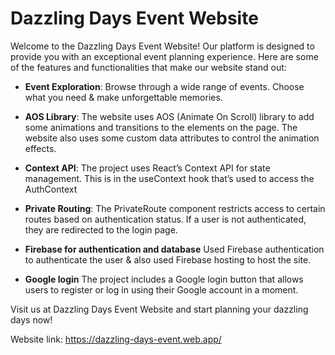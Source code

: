 # Dazzling Days Event Website



Welcome to the Dazzling Days Event Website! Our platform is designed to provide you with an exceptional event planning experience. Here are some of the features and functionalities that make our website stand out:

- **Event Exploration**: Browse through a wide range of events. Choose what you need & make unforgettable memories.

- **AOS Library**: The website uses AOS (Animate On Scroll) library to add some animations and transitions to the elements on the page. The website also uses some custom data attributes to control the animation effects.

- **Context API**: The project uses React’s Context API for state management. This is in the useContext hook that’s used to access the AuthContext

- **Private Routing**: The PrivateRoute component restricts access to certain routes based on authentication status. If a user is not authenticated, they are redirected to the login page.

- **Firebase for authentication and database** Used Firebase authentication to authenticate the user & also used Firebase hosting to host the site.


- **Google login** The project includes a Google login button that allows users to register or log in using their Google account in a moment.

Visit us at Dazzling Days Event Website and start planning your dazzling days now!

Website link: https://dazzling-days-event.web.app/
